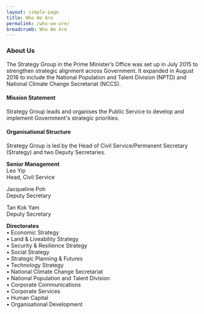 ```yaml
---
layout: simple-page
title: Who We Are
permalink: /who-we-are/
breadcrumb: Who We Are
---
```


### **About Us**

The Strategy Group in the Prime Minister’s Office was set up in July 2015 to strengthen strategic alignment across Government. It expanded in August 2016 to include the National Population and Talent Division (NPTD) and National Climate Change Secretariat (NCCS).

#### Mission Statement ####
Strategy Group leads and organises the Public Service to develop and implement Government's strategic priorities. <br   />



#### Organisational Structure ####
Strategy Group is led by the Head of Civil Service/Permanent Secretary (Strategy) and two Deputy Secretaries. 

**Senior Management**<br  />
Leo Yip<br  />
Head, Civil Service

Jacqueline Poh<br  />
Deputy Secretary

Tan Kok Yam<br  />
Deputy Secretary

**Directorates** <br  /> 
•	Economic Strategy<br  />
•	Land & Liveability Strategy<br  />
•	Security & Resilience Strategy<br  />
•	Social Strategy<br  />
•	Strategic Planning & Futures<br  />
•	Technology Strategy<br  />
•	National Climate Change Secretariat<br  />
•	National Population and Talent Division<br  />
•	Corporate Communications<br  />
•	Corporate Services<br  />
•	Human Capital<br  />
•	Organisational Development<br  />
